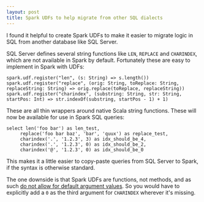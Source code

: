 ```yaml
---
layout: post
title: Spark UDFs to help migrate from other SQL dialects
---
```


I found it helpful to create Spark UDFs to make it easier to migrate logic in SQL from another database like SQL Server.

SQL Server defines several string functions like `LEN`, `REPLACE` and `CHARINDEX`, which are not available in Spark by default.  Fortunately these are easy to implement in Spark with UDFs:  

```
spark.udf.register("len", (s: String) => s.length())
spark.udf.register("replace", (orig: String, toReplace: String, replaceString: String) => orig.replace(toReplace, replaceString))
spark.udf.register("charindex", (substring: String, str: String, startPos: Int) => str.indexOf(substring, startPos - 1) + 1)
```

These are all thin wrappers around native Scala string functions.  These will now be available for use in Spark SQL queries: 

```
select len('foo bar') as len_test,
     replace('foo bar baz', 'bar', 'quux') as replace_test,
     charindex('.', '1.2.3', 3) as idx_should_be_4,
     charindex('.', '1.2.3', 0) as idx_should_be_2,
     charindex('@', '1.2.3', 0) as idx_should_be_0  
```

This makes it a little easier to copy-paste queries from SQL Server to Spark, if the syntax is otherwise standard.

The one downside is that Spark UDFs are functions, not methods, and as such 
[do not allow for default argument values](https://stackoverflow.com/questions/25234682/in-scala-can-you-make-an-anonymous-function-have-a-default-argument).  So 
you would have to explicitly add a `0` as the third argument for `CHARINDEX` wherever it's missing.